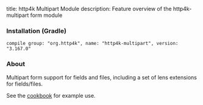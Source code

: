 title: http4k Multipart Module
description: Feature overview of the http4k-multipart form module

### Installation (Gradle)
```compile group: "org.http4k", name: "http4k-multipart", version: "3.167.0"```

### About

Multipart form support for fields and files, including a set of lens extensions for fields/files.

See the [cookbook](/cookbook/multipart_forms/) for example use.
